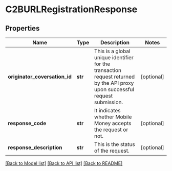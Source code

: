 # C2BURLRegistrationResponse

## Properties
Name | Type | Description | Notes
------------ | ------------- | ------------- | -------------
**originator_coversation_id** | **str** | This is a global unique identifier for the transaction request returned by the API proxy upon successful request submission. | [optional] 
**response_code** | **str** | It indicates whether Mobile Money accepts the request or not. | [optional] 
**response_description** | **str** | This is the status of the request. | [optional] 

[[Back to Model list]](../README.md#documentation-for-models) [[Back to API list]](../README.md#documentation-for-api-endpoints) [[Back to README]](../README.md)

